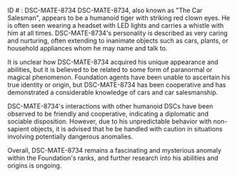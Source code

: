 ID # : DSC-MATE-8734
DSC-MATE-8734, also known as "The Car Salesman", appears to be a humanoid tiger with striking red clown eyes. He is often seen wearing a headset with LED lights and carries a whistle with him at all times. DSC-MATE-8734's personality is described as very caring and nurturing, often extending to inanimate objects such as cars, plants, or household appliances whom he may name and talk to.

It is unclear how DSC-MATE-8734 acquired his unique appearance and abilities, but it is believed to be related to some form of paranormal or magical phenomenon. Foundation agents have been unable to ascertain his true identity or origin, but DSC-MATE-8734 has been cooperative and has demonstrated a considerable knowledge of cars and car salesmanship.

DSC-MATE-8734's interactions with other humanoid DSCs have been observed to be friendly and cooperative, indicating a diplomatic and sociable disposition. However, due to his unpredictable behavior with non-sapient objects, it is advised that he be handled with caution in situations involving potentially dangerous anomalies.

Overall, DSC-MATE-8734 remains a fascinating and mysterious anomaly within the Foundation's ranks, and further research into his abilities and origins is ongoing.